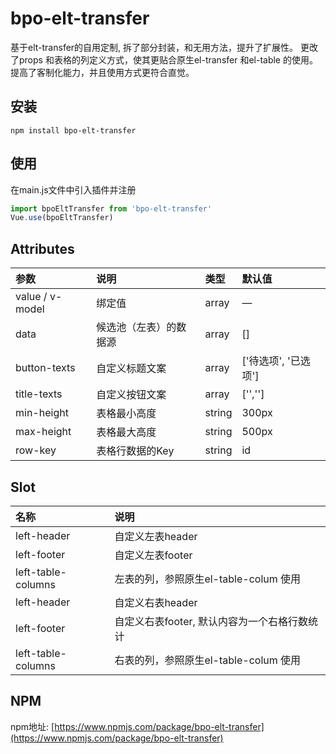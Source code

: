 # bpo-elt-transfer
基于elt-transfer的自用定制, 拆了部分封装，和无用方法，提升了扩展性。
更改了props 和表格的列定义方式，使其更贴合原生el-transfer 和el-table 的使用。提高了客制化能力，并且使用方式更符合直觉。

## 安装
`npm install bpo-elt-transfer`

## 使用
在main.js文件中引入插件并注册
``` js
import bpoEltTransfer from 'bpo-elt-transfer'
Vue.use(bpoEltTransfer)
```

## Attributes
| 参数 | 说明 | 类型 | 默认值 |
| :--- | :--- | :--- | :--- |
| value / v-model | 绑定值 | array | — |
| data | 候选池（左表）的数据源 | array | [] |
| button-texts | 自定义标题文案 | array | ['待选项', '已选项'] |
| title-texts | 自定义按钮文案 | array | ['',''] |
| min-height | 表格最小高度 | string | 300px |
| max-height | 表格最大高度 | string | 500px |
| row-key | 表格行数据的Key | string | id |

## Slot
| 名称 | 说明 |
| :--- | :--- |
| left-header | 自定义左表header |
| left-footer | 自定义左表footer |
| left-table-columns | 左表的列，参照原生el-table-colum 使用|
| left-header | 自定义右表header |
| left-footer | 自定义右表footer, 默认内容为一个右格行数统计 |
| left-table-columns | 右表的列，参照原生el-table-colum 使用|

## NPM
npm地址: [https://www.npmjs.com/package/bpo-elt-transfer](https://www.npmjs.com/package/bpo-elt-transfer)

